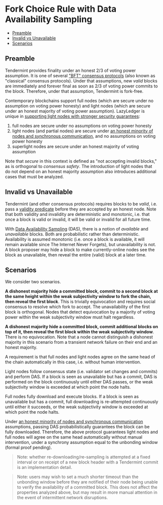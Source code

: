 <!--
order: 3
-->
# Fork Choice Rule with Data Availability Sampling

- [Preamble](#preamble)
- [Invalid vs Unavailable](#invalid-vs-unavailable)
- [Scenarios](#scenarios)

## Preamble

Tendermint provides finality under an honest 2/3 of voting power assumption. It is one of several ["BFT" consensus protocols](https://arxiv.org/abs/1807.04938) (also known as "classical" consensus protocols). Under that assumptions, new _valid_ blocks are immediately and forever final as soon as 2/3 of voting power commits to the block. Therefore, under that assumption, Tendermint is fork-free.

Contemporary blockchains support full nodes (which are secure under no assumption on voting power honesty) and light nodes (which are secure under an honest majority of voting power assumption). LazyLedger is unique in [supporting light nodes with stronger security guarantees](../specs/node_types.md#node-type-definitions):

1. full nodes are secure under no assumptions on voting power honesty
1. light nodes (and partial nodes) are secure under [an honest minority of nodes and synchronous communication](https://arxiv.org/abs/1809.09044), and no assumptions on voting power honesty
1. superlight nodes are secure under an honest majority of voting assumption

Note that _secure_ in this context is defined as "not accepting invalid blocks," as is orthogonal to _consensus safety_. The introduction of light nodes that do not depend on an honest majority assumption also introduces additional cases that must be analyzed.

## Invalid vs Unavailable

Tendermint (and other consensus protocols) requires blocks to be _valid_, i.e. pass a [validity predicate](https://arxiv.org/abs/1807.04938) before they are accepted by an honest node. Note that both validity and invalidity are deterministic and monotonic, i.e. that once a block is valid or invalid, it will be valid or invalid for all future time.

With [Data Availability Sampling](https://arxiv.org/abs/1809.09044) (DAS), there is a notion of _available_ and _unavailable_ blocks. Both are probabilistic rather than deterministic. Availability is assumed monotonic (i.e. once a block is available, it will remain available since The Internet Never Forgets), but unavailability is not. A block proposer may hide a block to make currently-online nodes see the block as unavailable, then reveal the entire (valid) block at a later time.

## Scenarios

We consider two scenarios.

**A dishonest majority hide a committed block, commit to a second block at the same height within the weak subjectivity window to fork the chain, then reveal the first block**. This is trivially equivocation and requires social consensus to resolve which fork to accept. The unavailability of the first block is orthogonal. Nodes that detect equivocation by a majority of voting power within the weak subjectivity window must halt regardless.

**A dishonest majority hide a committed block, commit additional blocks on top of it, then reveal the first block within the weak subjectivity window**. There is no equivocation. Note that a node cannot distinguish a dishonest majority in this scenario from a transient network failure on their end and an honest majority.

A requirement is that full nodes and light nodes agree on the same head of the chain automatically in this case, i.e. without human intervention.

Light nodes follow consensus state (i.e. validator set changes and commits) and perform DAS. If a block is seen as unavailable but has a commit, DAS is performed on the block continuously until either DAS passes, or the weak subjectivity window is exceeded at which point the node halts.

Full nodes fully download and execute blocks. If a block is seen as unavailable but has a commit, full downloading is re-attempted continuously until either it succeeds, or the weak subjectivity window is exceeded at which point the node halts.

Under [an honest minority of nodes and synchronous communication](https://arxiv.org/abs/1809.09044) assumptions, passing DAS probabilistically guarantees the block can be fully downloaded. Therefore, the above protocol guarantees light nodes and full nodes will agree on the same head automatically without manual intervention, under a synchrony assumption equal to the unbonding window (formal proof pending).

> Note: whether re-downloading/re-sampling is attempted at a fixed interval or on receipt of a new block header with a Tendermint commit is an implementation detail.

> Note: users may wish to set a much shorter timeout than the unbonding window before they are notified of their node being unable to verify the availability of a committed block. This does not affect the properties analyzed above, but may result in more manual attention in the event of intermittent network disruptions.
